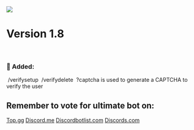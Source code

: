 
<img src="logo/">


# Version 1.8
﻿
### 📂﻿﻿ Added:
﻿
<h8>/verifysetup</h8>
﻿
<h8>/verifydelete</h8>
﻿
<h8>?captcha is used to generate a CAPTCHA to verify the user</h8>
﻿
﻿
﻿
## Remember to vote for ultimate bot on:
[Top.gg](<https://top.gg/bot/1009106161104072726>)
[Discord.me](<https://discord.me/ultimate-bot>)
[Discordbotlist.com](<https://discordbotlist.com/bots/ultimate-bot-4070>)
[Discords.com](<https://discords.com/bots/bot/1009106161104072726>)

